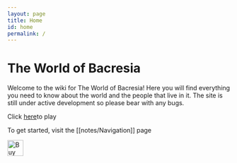 ```yaml
---
layout: page
title: Home
id: home
permalink: /
---
```


# The World of Bacresia

Welcome to the wiki for The World of Bacresia! Here you will find everything you need to know about the world and the people that live in it. The site is still under active development so please bear with any bugs.

Click [here](http://138.68.159.82:30000/join "http://138.68.159.82:30000/join")to play

To get started, visit the [[notes/Navigation]] page 


<a href='https://ko-fi.com/J3J75FVYB' target='_blank'><img height='36' style='border:0px;height:36px;' src='https://storage.ko-fi.com/cdn/kofi2.png?v=3' border='0' alt='Buy Me a Coffee at ko-fi.com' /></a>